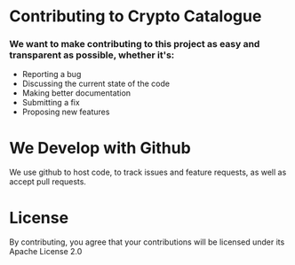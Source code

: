 # Contributing to Crypto Catalogue

### We want to make contributing to this project as easy and transparent as possible, whether it's:

- Reporting a bug
- Discussing the current state of the code
- Making better documentation
- Submitting a fix
- Proposing new features

# We Develop with Github

We use github to host code, to track issues and feature requests, as well as accept pull requests.

# License
By contributing, you agree that your contributions will be licensed under its Apache License 2.0
